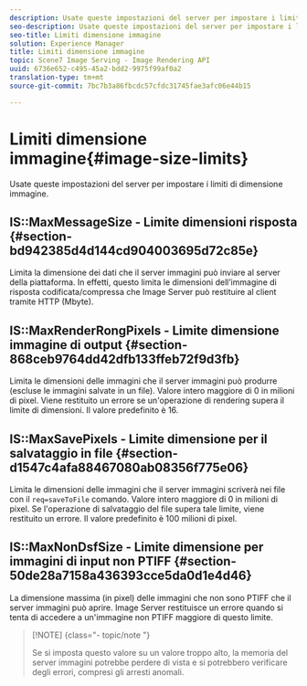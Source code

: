 ```yaml
---
description: Usate queste impostazioni del server per impostare i limiti di dimensione immagine.
seo-description: Usate queste impostazioni del server per impostare i limiti di dimensione immagine.
seo-title: Limiti dimensione immagine
solution: Experience Manager
title: Limiti dimensione immagine
topic: Scene7 Image Serving - Image Rendering API
uuid: 6736e652-c495-45a2-bdd2-9975f99af0a2
translation-type: tm+mt
source-git-commit: 7bc7b3a86fbcdc57cfdc31745fae3afc06e44b15

---
```



# Limiti dimensione immagine{#image-size-limits}

Usate queste impostazioni del server per impostare i limiti di dimensione immagine.

## IS::MaxMessageSize - Limite dimensioni risposta {#section-bd942385d4d144cd904003695d72c85e}

Limita la dimensione dei dati che il server immagini può inviare al server della piattaforma. In effetti, questo limita le dimensioni dell’immagine di risposta codificata/compressa che Image Server può restituire al client tramite HTTP (Mbyte).

## IS::MaxRenderRongPixels - Limite dimensione immagine di output {#section-868ceb9764dd42dfb133ffeb72f9d3fb}

Limita le dimensioni delle immagini che il server immagini può produrre (escluse le immagini salvate in un file). Valore intero maggiore di 0 in milioni di pixel. Viene restituito un errore se un&#39;operazione di rendering supera il limite di dimensioni. Il valore predefinito è 16.

## IS::MaxSavePixels - Limite dimensione per il salvataggio in file {#section-d1547c4afa88467080ab08356f775e06}

Limita le dimensioni delle immagini che il server immagini scriverà nei file con il `req=saveToFile` comando. Valore intero maggiore di 0 in milioni di pixel. Se l&#39;operazione di salvataggio del file supera tale limite, viene restituito un errore. Il valore predefinito è 100 milioni di pixel.

## IS::MaxNonDsfSize - Limite dimensione per immagini di input non PTIFF {#section-50de28a7158a436393cce5da0d1e4d46}

La dimensione massima (in pixel) delle immagini che non sono PTIFF che il server immagini può aprire. Image Server restituisce un errore quando si tenta di accedere a un&#39;immagine non PTIFF maggiore di questo limite.

>[!NOTE] {class=&quot;- topic/note &quot;}
>
>Se si imposta questo valore su un valore troppo alto, la memoria del server immagini potrebbe perdere di vista e si potrebbero verificare degli errori, compresi gli arresti anomali.

